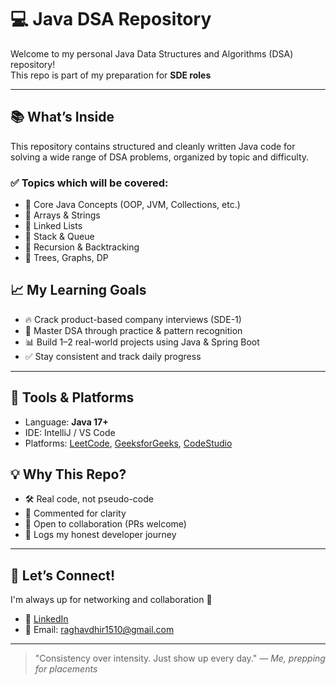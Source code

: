 # 💻 Java DSA Repository

Welcome to my personal Java Data Structures and Algorithms (DSA) repository!  
This repo is part of my preparation for **SDE roles**

---

## 📚 What’s Inside

This repository contains structured and cleanly written Java code for solving a wide range of DSA problems, organized by topic and difficulty.

### ✅ Topics which will be covered:
- 🔹 Core Java Concepts (OOP, JVM, Collections, etc.)
- 🔹 Arrays & Strings
- 🔹 Linked Lists
- 🔹 Stack & Queue
- 🔹 Recursion & Backtracking
- 🔹 Trees, Graphs, DP

## 📈 My Learning Goals

- 🔥 Crack product-based company interviews (SDE-1)
- 🧠 Master DSA through practice & pattern recognition
- 📊 Build 1–2 real-world projects using Java & Spring Boot
- ✅ Stay consistent and track daily progress

---

## 🧠 Tools & Platforms

- Language: **Java 17+**
- IDE: IntelliJ / VS Code
- Platforms: [LeetCode](https://leetcode.com), [GeeksforGeeks](https://www.geeksforgeeks.org), [CodeStudio](https://www.codingninjas.com/studio)


## 💡 Why This Repo?

- 🛠️ Real code, not pseudo-code
- 🧩 Commented for clarity
- 🌱 Open to collaboration (PRs welcome)
- 📌 Logs my honest developer journey

---

## 🙌 Let’s Connect!

I'm always up for networking and collaboration 🚀

- 💼 [LinkedIn](https://www.linkedin.com/in/raghvdhir/)
- 📧 Email: raghavdhir1510@gmail.com

---

> "Consistency over intensity. Just show up every day." — *Me, prepping for placements*



